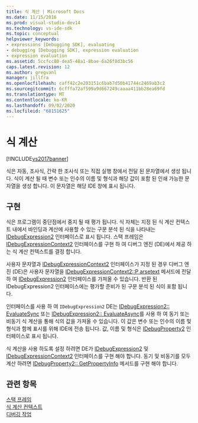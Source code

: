 ```yaml
---
title: 식 계산 | Microsoft Docs
ms.date: 11/15/2016
ms.prod: visual-studio-dev14
ms.technology: vs-ide-sdk
ms.topic: conceptual
helpviewer_keywords:
- expressions [Debugging SDK], evaluating
- debugging [Debugging SDK], expression evaluation
- expression evaluation
ms.assetid: 5ccfcc80-dea5-48a1-8bae-6a26f8d3bc56
caps.latest.revision: 12
ms.author: gregvanl
manager: jillfra
ms.openlocfilehash: caff42c2e203151c6bab7d50b41744c2469ab3c2
ms.sourcegitcommit: 6cfffa72af599a9d667249caaaa411bb28ea69fd
ms.translationtype: MT
ms.contentlocale: ko-KR
ms.lasthandoff: 09/02/2020
ms.locfileid: "68151625"
---
```

# <a name="evaluating-expressions"></a>식 계산
[!INCLUDE[vs2017banner](../../includes/vs2017banner.md)]

식은 자동, 조사식, 간략 한 조사식 또는 직접 실행 창에서 전달 된 문자열에서 생성 됩니다. 식이 계산 될 때 변수 또는 인수의 이름 및 형식과 해당 값이 포함 된 인쇄 가능한 문자열을 생성 합니다. 이 문자열은 해당 IDE 창에 표시 됩니다.  
  
## <a name="implementation"></a>구현  
 식은 프로그램이 중단점에서 중지 될 때 평가 됩니다. 식 자체는 지정 된 식 계산 컨텍스트 내에서 바인딩과 계산에 사용할 수 있는 구문 분석 된 식을 나타내는 [IDebugExpression2](../../extensibility/debugger/reference/idebugexpression2.md) 인터페이스로 표시 됩니다. 스택 프레임은 [IDebugExpressionContext2](../../extensibility/debugger/reference/idebugexpressioncontext2.md) 인터페이스를 구현 하 여 디버그 엔진 (DE)에서 제공 하는 식 계산 컨텍스트를 결정 합니다.  
  
 사용자 문자열과 [IDebugExpressionContext2](../../extensibility/debugger/reference/idebugexpressioncontext2.md) 인터페이스가 지정 된 경우 디버그 엔진 (DE)은 사용자 문자열을 [IDebugExpressionContext2::P arsetext](../../extensibility/debugger/reference/idebugexpressioncontext2-parsetext.md) 메서드에 전달 하 여 [IDebugExpression2](../../extensibility/debugger/reference/idebugexpression2.md) 인터페이스를 가져올 수 있습니다. 반환 된 IDebugExpression2 인터페이스에는 평가할 준비가 된 구문 분석 된 식이 포함 됩니다.  
  
 인터페이스를 사용 하 여 `IDebugExpression2` DE는 [IDebugExpression2:: EvaluateSync](../../extensibility/debugger/reference/idebugexpression2-evaluatesync.md) 또는 [IDebugExpression2:: EvaluateAsync](../../extensibility/debugger/reference/idebugexpression2-evaluateasync.md)를 사용 하 여 동기 또는 비동기 식 계산을 통해 식의 값을 가져올 수 있습니다. 이 값은 변수 또는 인수의 이름 및 형식과 함께 표시를 위해 IDE에 전송 됩니다. 값, 이름 및 형식은 [IDebugProperty2](../../extensibility/debugger/reference/idebugproperty2.md) 인터페이스로 표시 됩니다.  
  
 식 계산을 사용 하도록 설정 하려면 DE가 [IDebugExpression2](../../extensibility/debugger/reference/idebugexpression2.md) 및 [IDebugExpressionContext2](../../extensibility/debugger/reference/idebugexpressioncontext2.md) 인터페이스를 구현 해야 합니다. 동기 및 비동기를 모두 계산 하려면 [IDebugProperty2:: GetPropertyInfo](../../extensibility/debugger/reference/idebugproperty2-getpropertyinfo.md) 메서드를 구현 해야 합니다.  
  
## <a name="see-also"></a>관련 항목  
 [스택 프레임](../../extensibility/debugger/stack-frames.md)   
 [식 계산 컨텍스트](../../extensibility/debugger/expression-evaluation-context.md)   
 [디버깅 작업](../../extensibility/debugger/debugging-tasks.md)
